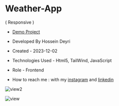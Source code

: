 # Weather-App
( Responsive )

- [Demo Project](https://hossein-deyri.github.io/Weather-App/)

- Developed By Hossein Deyri

- Created - 2023-12-02

- Technologies Used - Html5, TailWind, JavaScript

- Role - Frontend

- How to reach me : with my [instagram](https://www.instagram.com/hossein.deyri_web) and [linkedin](https://www.linkedin.com/in/hossein-deyri)

![view2](https://github.com/hossein-deyri/Weather-App/assets/136192436/77d071af-f5b5-4fc3-9394-c3b5b48f2ac6)

![view](https://github.com/hossein-deyri/Weather-App/assets/136192436/370c9782-32ec-4d8c-b6d9-8e6dbf9e9611)
